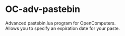 # OC-adv-pastebin
Advanced pastebin.lua program for OpenComputers.  
Allows you to specify an expiration date for your paste.
